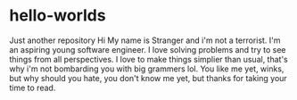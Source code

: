 # hello-worlds
Just another repository
Hi My name is Stranger and i'm not a terrorist.
I'm an aspiring young software engineer.
I love solving problems and try to see things from all perspectives.
I love to make things simplier than usual, that's why i'm not bombarding you with big grammers lol.
You like me yet, winks, but why should you hate, you don't know me yet, but thanks for taking your time to read.
